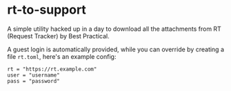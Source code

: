 # rt-to-support

A simple utility hacked up in a day to download all the attachments from RT (Request Tracker) by Best Practical.

A guest login is automatically provided, while you can override by creating a file `rt.toml`, here's an example config:

```
rt = "https://rt.example.com"
user = "username"
pass = "password"
```
